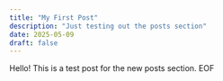 ```yaml
---
title: "My First Post"
description: "Just testing out the posts section"
date: 2025-05-09
draft: false
---
```


Hello! This is a test post for the new posts section.
EOF

